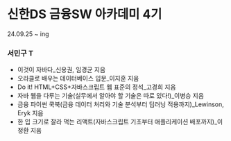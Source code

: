 # 신한DS 금융SW 아카데미 4기

24.09.25 ~ ing

### 서민구 T
- 이것이 자바다_신용권, 임경균 지음
- 오라클로 배우는 데이터베이스 입문_이지훈 지음
- Do it! HTML+CSS+자바스크립트 웹 표준의 정석_고경희 지음
- 자바 웹을 다루는 기술(실무에서 알아야 할 기술은 따로 있다!)_이병승 지음
- 금융 파이썬 쿡북(금융 데이터 처리와 기술 분석부터 딥러닝 적용까지)_Lewinson, Eryk 지음
- 한 입 크기로 잘라 먹는 리액트(자바스크립트 기초부터 애플리케이션 배포까지)_이정환 지음
